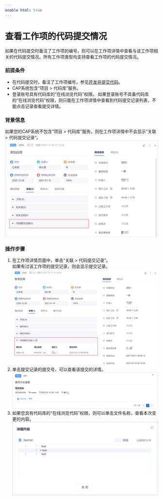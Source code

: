 ```yaml
---
enable html: true
---
```

# 查看工作项的代码提交情况

如果在代码提交时备注了工作项的编号，则可以在工作项详情中查看与该工作项相关的代码提交情况。所有工作项类型均支持查看工作项的代码提交情况。

### 前提条件
* 在代码提交时，备注了工作项编号，参见[开发并提交代码](9.6-develop-commit-code.md)。
* CAP系统包含“项目 > 代码库”服务。
* 登录账号具有代码库的“在线浏览代码”权限。
  如果登录账号不具备代码库的“在线浏览代码”权限，则只能在工作项详情中查看到代码提交记录列表，不能点击记录查看提交详情。

### 背景信息                    
如果您的CAP系统不包含“项目 > 代码库”服务，则在工作项详情中不会显示“关联 > 代码提交记录”。            
![](fig/工作项-代码提交记录.png)                  

### 操作步骤        
1. 在工作项详情页面中，单击“关联 > 代码提交记录”。        
      如果有过该工作项的提交记录，则会显示提交记录。     
  ![](fig/代码提交-工作项.png)                
2. 单击提交记录的提交号，可以查看该提交的详情。        
  ![](fig/代码提交-工作项-提交记录.png)                      
3. 如果您具有代码库的“在线浏览代码”权限，则可以单击文件名称，查看本次变更的内容。                       
   ![](fig/代码提交-工作项-变更详情.png)                          

